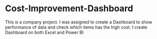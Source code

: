 # Cost-Improvement-Dashboard
This is a company project. I was assigned to create a Dashboard to show performance of data and check which items has the high cost. 
I create Dashboard on both Excel and Power BI
